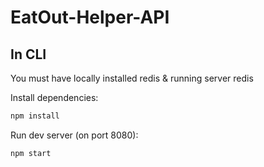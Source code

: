 # EatOut-Helper-API

## In CLI

You must have locally installed redis & running server redis

Install dependencies:
```bash
npm install
```
Run dev server (on port 8080):
```bash
npm start
```

